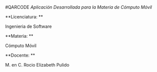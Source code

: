 #QARCODE
*Aplicación Desarrollada para la Materia de Cómputo Móvil*

**Licenciatura: ** 

Ingenieria de Software

**Materia: ** 

Cómputo Móvil

**Docente: ** 

M. en C. Rocio Elizabeth Pulido

